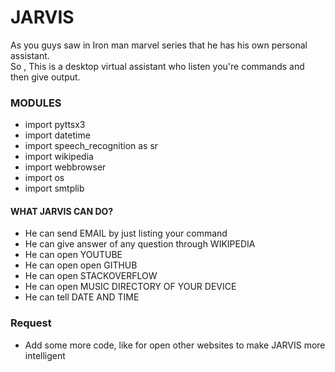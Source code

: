 # JARVIS  

 As you guys saw in Iron man marvel series that he has his own personal assistant.  
 So , This is a desktop virtual assistant who listen you're commands and then give output.
  
 ### MODULES 
- import pyttsx3
- import datetime
- import speech_recognition as sr
- import wikipedia
- import webbrowser
- import os
- import smtplib


#### WHAT JARVIS CAN DO?  

- He can send EMAIL by just listing your command 
- He can give answer of any question through WIKIPEDIA
- He can open YOUTUBE
- He can open open GITHUB
- He can open STACKOVERFLOW
- He can open MUSIC DIRECTORY OF YOUR DEVICE
- He can tell DATE AND TIME 

### Request  

- Add some more code, like for open other websites to make JARVIS more intelligent 
